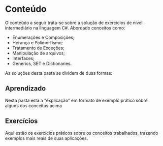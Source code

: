 # Conteúdo

O conteúdo a seguir trata-se sobre a solução de exercícios de nível intermediário na linguagem C#. Abordado conceitos como:
* Enumerações e Composições;
* Herança e Polimorfismo;
* Tratamento de Exceções;
* Manipulação de arquivos;
* Interfaces;
* Generics, SET e Dictionaries.

As soluções desta pasta se dividem de duas formas: 

## Aprendizado

Nesta pasta está a "explicação" em formato de exemplo prático sobre alguns dos conceitos acima

## Exercícios

Aqui estão os exercícios práticos sobre os conceitos trabalhados, trazendo exemplos mais reais de suas aplicações.
